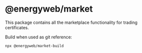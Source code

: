 # @energyweb/market

This package contains all the marketplace functionality for trading certificates.

Build when used as git reference:

`npx @energyweb/market-build`
